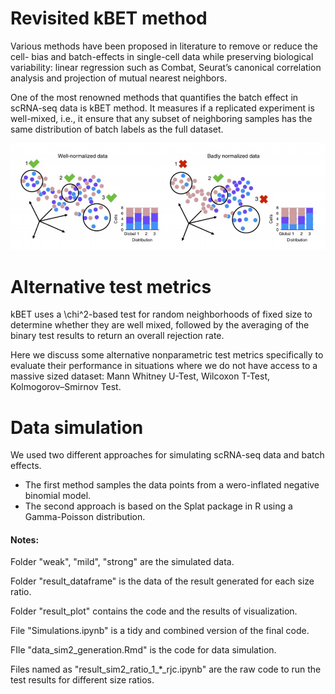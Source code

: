 # Revisited kBET method



Various methods have been proposed in
literature to remove or reduce the cell- bias and
batch-effects in single-cell data while preserving
biological variability: linear regression such as
Combat, Seurat’s canonical correlation analysis
and projection of mutual nearest neighbors.

One of the most renowned methods that quantifies the batch effect in scRNA-seq data is kBET
method. It measures if a replicated experiment is well-mixed, i.e., it ensure that any
subset of neighboring samples has the same distribution of batch labels as the full dataset. 

![](Batch-effect.PNG)

# Alternative test metrics

kBET uses a \chi^2-based test for random neighborhoods of fixed size to determine whether they
are well mixed, followed by the averaging of the binary test results to return an overall rejection rate.

Here we discuss some alternative nonparametric test metrics specifically to evaluate their
performance in situations where we do not have access to a massive sized dataset: Mann Whitney U-Test, Wilcoxon T-Test, Kolmogorov–Smirnov Test.

# Data simulation

We used two different approaches for simulating scRNA-seq data and batch effects. 

* The first method samples the data points from a wero-inflated negative binomial model.
* The second approach is based on the Splat package in R using a Gamma-Poisson distribution.

#### Notes:

Folder "weak", "mild", "strong" are the simulated data.

Folder "result_dataframe" is the data of the result generated for each size ratio.

Folder "result_plot" contains the code and the results of visualization.

File "Simulations.ipynb" is a tidy and combined version of the final code.

FIle "data_sim2_generation.Rmd" is the code for data simulation.

Files named as "result_sim2_ratio_1_*_rjc.ipynb" are the raw code to run the test results for different size ratios.

